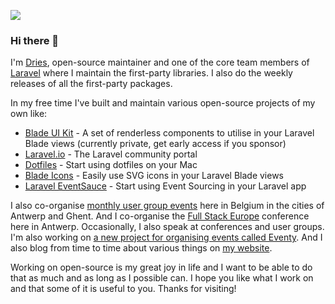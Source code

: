 ![](https://github.com/driesvints/driesvints/blob/master/banner.jpeg)

### Hi there 👋

I'm [Dries](https://driesvints.com), open-source maintainer and one of the core team members of [Laravel](https://github.com/laravel) where I maintain the first-party libraries. I also do the weekly releases of all the first-party packages.

In my free time I've built and maintain various open-source projects of my own like:

- [Blade UI Kit](https://github.com/blade-ui-kit/blade-ui-kit) - A set of renderless components to utilise in your Laravel Blade views (currently private, get early access if you sponsor)
- [Laravel.io](https://github.com/laravelio/portal) - The Laravel community portal
- [Dotfiles](https://github.com/driesvints/dotfiles) - Start using dotfiles on your Mac
- [Blade Icons](https://github.com/blade-ui-kit/blade-icons) - Easily use SVG icons in your Laravel Blade views
- [Laravel EventSauce](https://github.com/EventSaucePHP/LaravelEventSauce) - Start using Event Sourcing in your Laravel app

I also co-organise [monthly user group events](https://fullstackbelgium.be/) here in Belgium in the cities of Antwerp and Ghent. And I co-organise the [Full Stack Europe](https://fullstackeurope.com/) conference here in Antwerp. Occasionally, I also speak at conferences and user groups. I'm also working on [a new project for organising events called Eventy](https://eventy.io). And I also blog from time to time about various things on [my website](https://driesvints.com).

Working on open-source is my great joy in life and I want to be able to do that as much and as long as I possible can. I hope you like what I work on and that some of it is useful to you. Thanks for visiting!
